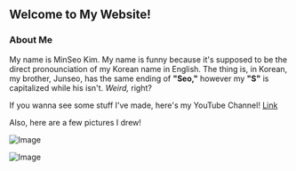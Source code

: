 ## Welcome to My Website!
### About Me

My name is MinSeo Kim. My name is funny because it's supposed to be the direct pronounciation of my Korean name in English. The thing is, in Korean, my brother, Junseo, has the same ending of **"Seo,"** however my **"S"** is capitalized while his isn't. _Weird,_ right?

If you wanna see some stuff I've made, here's my YouTube Channel! [Link](https://www.youtube.com/feed/my_videos)


Also, here are a few pictures I drew!

![Image](https://cdn.discordapp.com/attachments/752755795803766785/761480450203189268/unknown.png)

![Image](https://cdn.discordapp.com/attachments/760215809871183872/765062949370855455/Jokes_over_emote_discord.png)
